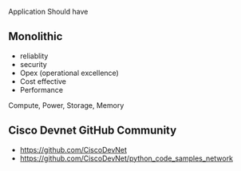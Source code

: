 Application Should have

Monolithic
--
- reliablity
- security
- Opex (operational excellence)
- Cost effective
- Performance

Compute, Power, Storage, Memory

Cisco Devnet GitHub Community
------
- https://github.com/CiscoDevNet
- https://github.com/CiscoDevNet/python_code_samples_network
